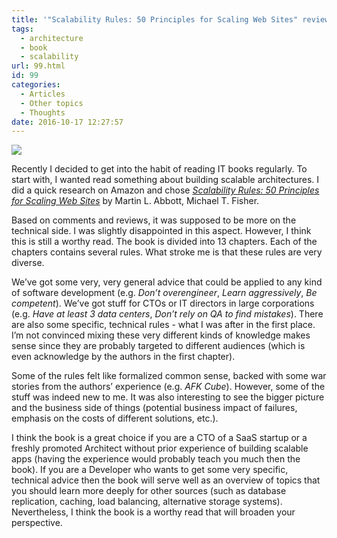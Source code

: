 ```yaml
---
title: '"Scalability Rules: 50 Principles for Scaling Web Sites" review'
tags:
  - architecture
  - book
  - scalability
url: 99.html
id: 99
categories:
  - Articles
  - Other topics
  - Thoughts
date: 2016-10-17 12:27:57
---
```


![](https://d188rgcu4zozwl.cloudfront.net/content/B01L2B6XCE/resources/1105301499)

Recently I decided to get into the habit of reading IT books regularly. To start with, I wanted read something about building scalable architectures. I did a quick research on Amazon and chose [_Scalability Rules: 50 Principles for Scaling Web Sites_](https://www.amazon.com/Scalability-Rules-Principles-Scaling-Sites/dp/013443160X/ref=sr_1_1?ie=UTF8&qid=1476707155&sr=8-1&keywords=Scalability+Rules) by Martin L. Abbott, Michael T. Fisher. 

Based on comments and reviews, it was supposed to be more on the technical side. I was slightly disappointed in this aspect. However, I think this is still a worthy read. The book is divided into 13 chapters. Each of the chapters contains several rules. What stroke me is that these rules are very diverse. 

We’ve got some very, very general advice that could be applied to any kind of software development (e.g. _Don’t overengineer_, _Learn aggressively_, _Be competent_). We’ve got stuff for CTOs or IT directors in large corporations (e.g. _Have at least 3 data centers_, _Don’t rely on QA to find mistakes_). There are also some specific, technical rules - what I was after in the first place. I’m not convinced mixing these very different kinds of knowledge makes sense since they are probably targeted to different audiences (which is even acknowledge by the authors in the first chapter). 

Some of the rules felt like formalized common sense, backed with some war stories from the authors’ experience (e.g. _AFK Cube_). However, some of the stuff was indeed new to me. It was also interesting to see the bigger picture and the business side of things (potential business impact of failures, emphasis on the costs of different solutions, etc.). 

I think the book is a great choice if you are a CTO of a SaaS startup or a freshly promoted Architect without prior experience of building scalable apps (having the experience would probably teach you much then the book). If you are a Developer who wants to get some very specific, technical advice then the book will serve well as an overview of topics that you should learn more deeply for other sources (such as database replication, caching, load balancing, alternative storage systems). Nevertheless, I think the book is a worthy read that will broaden your perspective.